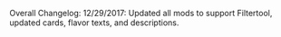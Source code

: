 Overall Changelog:
  12/29/2017:
    Updated all mods to support Filtertool, updated cards, flavor texts, and descriptions.
